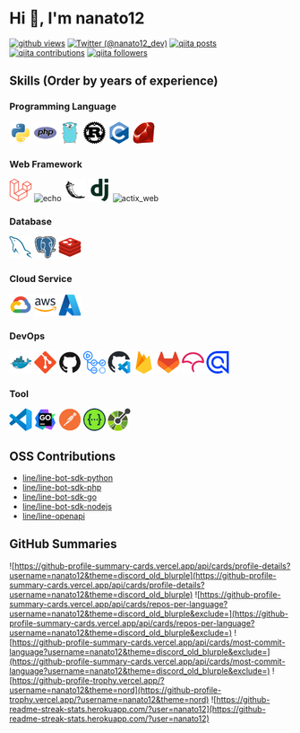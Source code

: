 # Hi 👋, I'm nanato12
  
[![github views](https://komarev.com/ghpvc/?username=nanato12&style=flat)](https://github.com/nanato12) [![Twitter (@nanato12_dev)](https://img.shields.io/twitter/follow/nanato12_dev?style=flat&logoColor=blue&label=X%20follow%20%40nanato12_dev&color=blue)](https://qiita.com/nanato12) [![qiita posts](https://qiita-badge.apiapi.app/s/nanato12/posts.svg)](https://qiita.com/nanato12) [![qiita contributions](https://qiita-badge.apiapi.app/s/nanato12/contributions.svg)](https://qiita.com/nanato12) [![qiita followers](https://qiita-badge.apiapi.app/s/mikkame/followers.svg)](https://qiita.com/nanato12)  

## Skills (Order by years of experience)

### Programming Language
  
<img src="https://raw.githubusercontent.com/devicons/devicon/master/icons/python/python-original.svg" alt="python" width="40" height="40" /> <img src="https://raw.githubusercontent.com/devicons/devicon/master/icons/php/php-original.svg" alt="php" width="40" height="40" /> <img src="https://raw.githubusercontent.com/devicons/devicon/master/icons/go/go-original.svg" alt="go" width="40" height="40" /> <img src="https://raw.githubusercontent.com/devicons/devicon/master/icons/rust/rust-original.svg" alt="rust" width="40" height="40" /> <img src="https://raw.githubusercontent.com/devicons/devicon/master/icons/c/c-original.svg" alt="c" width="40" height="40" /> <img src="https://raw.githubusercontent.com/devicons/devicon/master/icons/ruby/ruby-original.svg" alt="ruby" width="40" height="40" />  

### Web Framework
  
<img src="https://raw.githubusercontent.com/devicons/devicon/master/icons/laravel/laravel-original.svg" alt="laravel" width="40" height="40" /> <img src="https://echo.labstack.com/img/logo-light.svg" alt="echo" width="160" height="40" /> <img src="https://raw.githubusercontent.com/devicons/devicon/master/icons/flask/flask-original.svg" alt="flask" width="40" height="40" /> <img src="https://raw.githubusercontent.com/devicons/devicon/master/icons/django/django-plain.svg" alt="django" width="40" height="40" /> <img src="https://actix.rs/img/logo.png" alt="actix_web" width="40" height="40" />  

### Database
  
<img src="https://raw.githubusercontent.com/devicons/devicon/master/icons/mysql/mysql-original.svg" alt="mysql" width="40" height="40" /> <img src="https://raw.githubusercontent.com/devicons/devicon/master/icons/postgresql/postgresql-original.svg" alt="postgresql" width="40" height="40" /> <img src="https://raw.githubusercontent.com/devicons/devicon/master/icons/redis/redis-original.svg" alt="redis" width="40" height="40" />  

### Cloud Service
  
<img src="https://raw.githubusercontent.com/devicons/devicon/master/icons/googlecloud/googlecloud-original.svg" alt="googlecloud" width="40" height="40" /> <img src="https://raw.githubusercontent.com/devicons/devicon/master/icons/amazonwebservices/amazonwebservices-original-wordmark.svg" alt="amazonwebservices" width="40" height="40" /> <img src="https://raw.githubusercontent.com/devicons/devicon/master/icons/azure/azure-original.svg" alt="azure" width="40" height="40" />  

### DevOps
  
<img src="https://raw.githubusercontent.com/devicons/devicon/master/icons/docker/docker-original.svg" alt="docker" width="40" height="40" /> <img src="https://raw.githubusercontent.com/devicons/devicon/master/icons/git/git-original.svg" alt="git" width="40" height="40" /> <img src="https://raw.githubusercontent.com/devicons/devicon/master/icons/github/github-original.svg" alt="github" width="40" height="40" /> <img src="https://raw.githubusercontent.com/devicons/devicon/master/icons/githubactions/githubactions-original.svg" alt="githubactions" width="40" height="40" /> <img src="https://raw.githubusercontent.com/devicons/devicon/master/icons/githubcodespaces/githubcodespaces-original.svg" alt="githubcodespaces" width="40" height="40" /> <img src="https://raw.githubusercontent.com/devicons/devicon/master/icons/firebase/firebase-original.svg" alt="firebase" width="40" height="40" /> <img src="https://raw.githubusercontent.com/devicons/devicon/master/icons/gitlab/gitlab-original.svg" alt="gitlab" width="40" height="40" /> <img src="https://raw.githubusercontent.com/devicons/devicon/master/icons/codecov/codecov-plain.svg" alt="codecov" width="40" height="40" /> <img src="https://raw.githubusercontent.com/devicons/devicon/master/icons/algolia/algolia-original.svg" alt="algolia" width="40" height="40" />  

### Tool
  
<img src="https://raw.githubusercontent.com/devicons/devicon/master/icons/vscode/vscode-original.svg" alt="vscode" width="40" height="40" /> <img src="https://raw.githubusercontent.com/devicons/devicon/master/icons/goland/goland-original.svg" alt="goland" width="40" height="40" /> <img src="https://raw.githubusercontent.com/devicons/devicon/master/icons/postman/postman-original.svg" alt="postman" width="40" height="40" /> <img src="https://raw.githubusercontent.com/devicons/devicon/master/icons/swagger/swagger-original.svg" alt="swagger" width="40" height="40" /> <img src="https://raw.githubusercontent.com/devicons/devicon/master/icons/openapi/openapi-original.svg" alt="openapi" width="40" height="40" />  

## OSS Contributions

- [line/line-bot-sdk-python](https://github.com/line/line-bot-sdk-python/pulls?q=is%3Apr+is%3Aclosed+author%3Ananato12)
- [line/line-bot-sdk-php](https://github.com/line/line-bot-sdk-php/pulls?q=is%3Apr+is%3Aclosed+author%3Ananato12)
- [line/line-bot-sdk-go](https://github.com/line/line-bot-sdk-go/pulls?q=is%3Apr+is%3Aclosed+author%3Ananato12)
- [line/line-bot-sdk-nodejs](https://github.com/line/line-bot-sdk-nodejs/pulls?q=is%3Apr+is%3Aclosed+author%3Ananato12)
- [line/line-openapi](https://github.com/line/line-openapi/pulls?q=is%3Apr+is%3Aclosed+author%3Ananato12)

## GitHub Summaries
  
![https://github-profile-summary-cards.vercel.app/api/cards/profile-details?username=nanato12&theme=discord_old_blurple](https://github-profile-summary-cards.vercel.app/api/cards/profile-details?username=nanato12&theme=discord_old_blurple) ![https://github-profile-summary-cards.vercel.app/api/cards/repos-per-language?username=nanato12&theme=discord_old_blurple&exclude=](https://github-profile-summary-cards.vercel.app/api/cards/repos-per-language?username=nanato12&theme=discord_old_blurple&exclude=) ![https://github-profile-summary-cards.vercel.app/api/cards/most-commit-language?username=nanato12&theme=discord_old_blurple&exclude=](https://github-profile-summary-cards.vercel.app/api/cards/most-commit-language?username=nanato12&theme=discord_old_blurple&exclude=) ![https://github-profile-trophy.vercel.app/?username=nanato12&theme=nord](https://github-profile-trophy.vercel.app/?username=nanato12&theme=nord) ![https://github-readme-streak-stats.herokuapp.com/?user=nanato12](https://github-readme-streak-stats.herokuapp.com/?user=nanato12)
